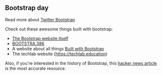 ## Bootstrap day

Read more about [Twitter Bootstrap](https://bootstrap.com)

Check out these awesome things built with bootstrap:
 - [The Bootstrap website itself](http://getbootstrap.com)
 - [BOOTSTRA.386](https://kristopolous.github.io/BOOTSTRA.386/)
 - A website about all things [Built with Bootstrap](http://builtwithbootstrap.com/)
 - The techlab website (https://techlab.education)
 
 Also, if you're interested in the history of Bootstrap, this [hacker news article](https://news.ycombinator.com/item?id=4588609) is the most accurate resource.
 
